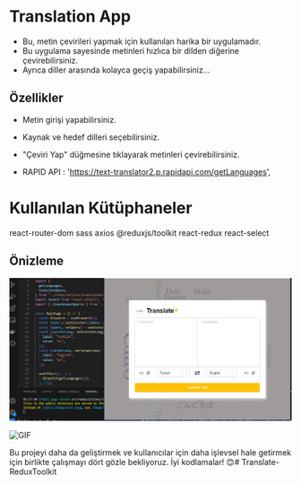 # Translation App

- Bu, metin çevirileri yapmak için kullanılan harika bir uygulamadır. 
- Bu uygulama sayesinde metinleri hızlıca bir dilden diğerine çevirebilirsiniz. 
- Ayrıca diller arasında kolayca geçiş yapabilirsiniz...

## Özellikler

- Metin girişi yapabilirsiniz.
- Kaynak ve hedef dilleri seçebilirsiniz.
- "Çeviri Yap" düğmesine tıklayarak metinleri çevirebilirsiniz.

- RAPID API : 'https://text-translator2.p.rapidapi.com/getLanguages',

# Kullanılan Kütüphaneler
react-router-dom
sass
axios
@reduxjs/toolkit
react-redux
react-select


## Önizleme
![Ekran Görüntüsü](screen.PNG)

![GIF](gif.gif)


Bu projeyi daha da geliştirmek ve kullanıcılar için daha işlevsel hale getirmek için birlikte çalışmayı dört gözle bekliyoruz. İyi kodlamalar! 😊# Translate-ReduxToolkit
